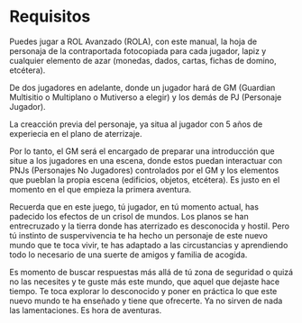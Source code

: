 
Requisitos
==========

Puedes jugar a ROL Avanzado (ROLA), con este manual, la hoja de personaja de la contraportada fotocopiada para cada jugador, lapiz y cualquier elemento de azar (monedas, dados, cartas, fichas de domino, etcétera).

De dos jugadores en adelante, donde un jugador hará de GM (Guardian Multisitio o Multiplano o Mutiverso a elegir) y los demás de PJ (Personaje Jugador).

La creacción previa del personaje, ya situa al jugador con 5 años de experiecia en el plano de aterrizaje.

Por lo tanto, el GM será el encargado de preparar una introducción que situe a los jugadores en una escena, donde estos puedan interactuar con PNJs (Personajes No Jugadores) controlados por el GM y los elementos que pueblan la propia escena (edificios, objetos, etcétera). Es justo en el momento en el que empieza la primera aventura.

Recuerda que en este juego, tú jugador, en tú momento actual, has padecido los efectos de un crisol de mundos. Los planos se han entrecruzado y la tierra donde has aterrizado es desconocida y hostil. Pero tú instinto de suspervivencia te ha hecho un personaje de este nuevo mundo que te toca vivir, te has adaptado a las circustancias y aprendiendo todo lo necesario de una suerte de amigos y familia de acogida.

Es momento de buscar respuestas más allá de tú zona de seguridad o quizá no las necesites y te guste más este mundo, que aquel que dejaste hace tiempo. Te toca explorar lo desconocido y poner en práctica lo que este nuevo mundo te ha enseñado y tiene que ofrecerte. Ya no sirven de nada las lamentaciones. Es hora de aventuras.